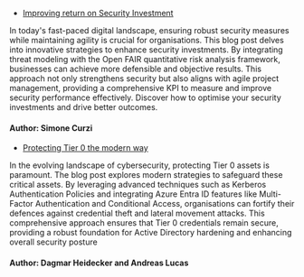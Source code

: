 - [Improving return on Security Investment](https://blog.opengroup.org/2024/04/16/improving-return-on-security-investment-threat-modeling-and-the-open-group-open-fair-risk-analysis-as-a-kpi-for-agile-projects/)

In today's fast-paced digital landscape, ensuring robust security measures while maintaining agility is crucial for organisations. This blog post delves into innovative strategies to enhance security investments. By integrating threat modeling with the Open FAIR quantitative risk analysis framework, businesses can achieve more defensible and objective results. This approach not only strengthens security but also aligns with agile project management, providing a comprehensive KPI to measure and improve security performance effectively. Discover how to optimise your security investments and drive better outcomes.

#### Author: Simone Curzi

- [Protecting Tier 0 the modern way](https://techcommunity.microsoft.com/t5/core-infrastructure-and-security/protecting-tier-0-the-modern-way/bc-p/4061027)

In the evolving landscape of cybersecurity, protecting Tier 0 assets is paramount. The blog post explores modern strategies to safeguard these critical assets. By leveraging advanced techniques such as Kerberos Authentication Policies and integrating Azure Entra ID features like Multi-Factor Authentication and Conditional Access, organisations can fortify their defences against credential theft and lateral movement attacks. This comprehensive approach ensures that Tier 0 credentials remain secure, providing a robust foundation for Active Directory hardening and enhancing overall security posture

#### Author: Dagmar Heidecker and Andreas Lucas